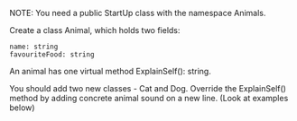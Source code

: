NOTE: You need a public StartUp class with the namespace Animals.

Create a class Animal, which holds two fields:

	name: string
	favouriteFood: string
  
An animal has one virtual method ExplainSelf(): string.

You should add two new classes - Cat and Dog. Override the ExplainSelf() method by adding concrete animal sound on a new line. (Look at examples below) 

